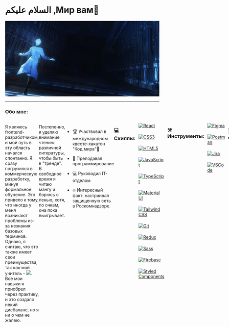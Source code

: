# <div align="left"> السلام عليكم ,Мир вам👋</div>

<img alt="JPG" src="https://github.com/AmalDoskhoev/AmalDoskhoev/raw/main/assets/intro.jpg">

---

### Обо мне:
<div style="display: flex">
<p>
Я являюсь frontend-разработчиком, и мой путь в эту область начался спонтанно. Я сразу погрузился в коммерческую разработку, минуя формальное обучение. Это привело к тому, что иногда у меня возникают проблемы из-за незнания базовых терминов. Однако, я считаю, что это также имеет свои преимущества, так как мой учитель - <img src="https://www.vectorlogo.zone/logos/google/google-ar21.svg" width="70px">. Все мои навыки я приобрел через практику, и это создало некий дисбаланс, но я ни о чем не жалею.
  
Постепенно, я уделяю внимание чтению различной литературы, чтобы быть в "тренде".
В свободное время я читаю мангу и борюсь с ленью, хотя, по очкам, она пока выигрывает. 

---


- 🏆 Участвовал в международном квесте-хакатон "Код мира"🚀  
  
- 🏫 Преподавал программирование  

- 💻 Руководил IT-отделом  
  
- 🔥 Интересный факт: настраивал защищенную сеть в Роскомнадзоре.  

---

### 💻 Скиллы:
<div align="left">  
<a href="https://reactjs.org/" target="_blank"><img style="margin: 10px" src="https://profilinator.rishav.dev/skills-assets/react-original-wordmark.svg" alt="React" height="50" /></a>  
<a href="https://www.w3schools.com/css/" target="_blank"><img style="margin: 10px" src="https://profilinator.rishav.dev/skills-assets/css3-original-wordmark.svg" alt="CSS3" height="50" /></a>  
<a href="https://en.wikipedia.org/wiki/HTML5" target="_blank"><img style="margin: 10px" src="https://profilinator.rishav.dev/skills-assets/html5-original-wordmark.svg" alt="HTML5" height="50" /></a>  
<a href="https://www.javascript.com/" target="_blank"><img style="margin: 10px" src="https://profilinator.rishav.dev/skills-assets/javascript-original.svg" alt="JavaScript" height="50" /></a>  
<a href="https://www.typescriptlang.org/" target="_blank"><img style="margin: 10px" src="https://profilinator.rishav.dev/skills-assets/typescript-original.svg" alt="TypeScript" height="50" /></a>  
<a href="https://mui.com/" target="_blank"><img style="margin: 10px" src="https://profilinator.rishav.dev/skills-assets/mui.png" alt="Material UI" height="50" /></a>  
<a href="https://www.tailwindcss.com/" target="_blank"><img style="margin: 10px" src="https://profilinator.rishav.dev/skills-assets/tailwindcss.svg" alt="Tailwind CSS" height="50" /></a>  
<a href="https://github.com/" target="_blank"><img style="margin: 10px" src="https://profilinator.rishav.dev/skills-assets/git-scm-icon.svg" alt="Git" height="50" /></a>  
<a href="https://redux.js.org/" target="_blank"><img style="margin: 10px" src="https://profilinator.rishav.dev/skills-assets/redux-original.svg" alt="Redux" height="50" /></a>  
<a href="https://sass-lang.com/" target="_blank"><img style="margin: 10px" src="https://profilinator.rishav.dev/skills-assets/sass-original.svg" alt="Sass" height="50" /></a>  
<a href="https://firebase.google.com/" target="_blank"><img style="margin: 10px" src="https://profilinator.rishav.dev/skills-assets/firebase.png" alt="Firebase" height="50" /></a>  
<a href="https://styled-components.com/" target="_blank"><img style="margin: 10px" src="https://profilinator.rishav.dev/skills-assets/styled-components.png" alt="Styled Components" height="50" /></a>  
</div>

---

### ⚒ Инструменты: 
<div align="left">  
<a href="https://www.figma.com/" target="_blank"><img style="margin: 10px" src="https://profilinator.rishav.dev/skills-assets/figma-icon.svg" alt="Figma" height="50" /></a>
<a href="https://www.postman.com/" target="_blank"><img style="margin: 10px" src="https://www.vectorlogo.zone/logos/getpostman/getpostman-icon.svg" alt="Postman" height="50" /></a> 
<a href="https://www.atlassian.com/" target="_blank"><img style="margin: 10px" src="https://www.vectorlogo.zone/logos/atlassian_jira/atlassian_jira-icon.svg" alt="Jira" height="50" /></a>
<a href="https://code.visualstudio.com/" target="_blank"><img style="margin: 10px" src="https://www.vectorlogo.zone/logos/visualstudio_code/visualstudio_code-icon.svg" alt="VSCode" height="50" /></a>
</div>

---

### 更 Доп. скиллы:  
<div align="left">  
<a href="https://docs.microsoft.com/en-us/dotnet/csharp/" target="_blank"><img style="margin: 10px" src="https://profilinator.rishav.dev/skills-assets/csharp-original.svg" alt="C#" height="50" /></a>  
<a href="https://unity.com/" target="_blank"><img style="margin: 10px" src="https://profilinator.rishav.dev/skills-assets/unity.png" alt="Unity" height="50" /></a>  
</div>

---

### GitHub статистика:
<table>
  <tr>
    <td>
      <img align="left" src="https://github-readme-stats.vercel.app/api?username=AmalDoskhoev&show_icons=true&count_private=true&hide_border=true&theme=tokyonight" alt="webDev's Github stats" />
    </td>
    <td>
      <img height="195px" align="right" alt="webDev's Github Languages" src="https://github-readme-stats.vercel.app/api/top-langs/?username=AmalDoskhoev&layout=compact&theme=tokyonight" />
    </td>
  </tr>
</table>

---

### 💻 Codewars:
![codewars](https://www.codewars.com/users/AmalDoskhoev/badges/large)

---

<div align="left">
<img src="https://komarev.com/ghpvc/?username=AmalDoskhoev&&style=flat-square" align="center" />
</div>  
